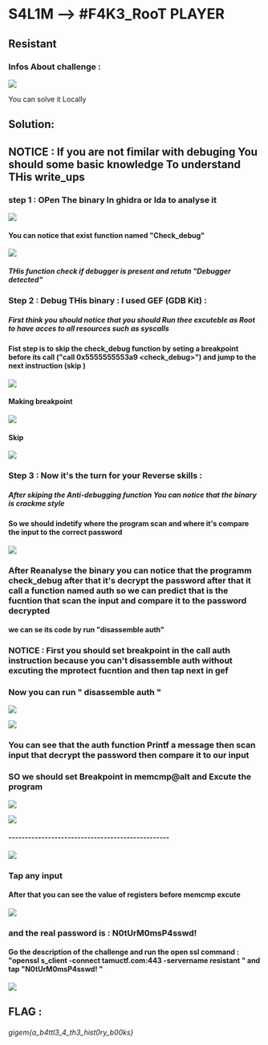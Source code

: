 # S4L1M --> #F4K3_RooT PLAYER

## Resistant

### Infos About challenge : 

![](../Screenshot/P1.png)

You can solve it Locally


## Solution:


## NOTICE : If you are not fimilar with debuging You should some basic knowledge To understand THis write_ups 
### step 1 : OPen The binary In ghidra or Ida to analyse it  




![](../Screenshot/P2.png)

#### You can notice that exist function named "Check_debug"

![](../Screenshot/P3.png)

##### THis function check if debugger is present and retutn "Debugger detected" 


### Step 2 : Debug THis binary : I used GEF (GDB Kit) : 

##### First think you should notice that you should Run thee excuteble as Root to have acces to all resources such as syscalls 


#### Fist step is to skip the check_debug function by seting a breakpoint before its call ("call   0x5555555553a9 <check_debug>") and jump to the next instruction (skip )





![](../Screenshot/P4.png)

#### Making breakpoint 

![](../Screenshot/P5.png)

#### Skip

![](../Screenshot/P6.png)


### Step 3 : Now it's the turn for your Reverse skills  :


##### After skiping the Anti-debugging function You can notice that the binary is crackme style 


#### So we should indetify where the program scan and where it's compare the input to the correct password 

![](../Screenshot/P7.png)


### After Reanalyse the binary you can notice that the programm check_debug after that it's decrypt the password after that it call a function named auth so we can predict that is the fucntion that scan the input and compare it to the password decrypted 

#### we can se its code by run "disassemble auth"

### NOTICE : First you should set breakpoint in the call auth instruction because you can't disassemble auth without excuting the mprotect fucntion  and then tap next in gef 

### Now you can run " disassemble auth "


![](../Screenshot/P8.png)

![](../Screenshot/P9.png)


### You can see that the auth function  Printf a message then scan input that decrypt the password then compare it to our input 


### SO we should set Breakpoint in memcmp@alt and Excute the program 

![](../Screenshot/P10.png)

![](../Screenshot/P11.png)


#### -------------------------------------------------

![](../Screenshot/P12.png)


### Tap any input


#### After that you can see the value of registers before memcmp excute 

![](../Screenshot/P13.png)


### and the real password is  : N0tUrM0msP4sswd! 


#### Go the description of the challenge and run the open ssl command : "openssl s_client -connect tamuctf.com:443 -servername resistant " and tap  "N0tUrM0msP4sswd! " 

![](../Screenshot/P14.png)




## FLAG : 

###### gigem{a_b4ttl3_4_th3_hist0ry_b00ks}